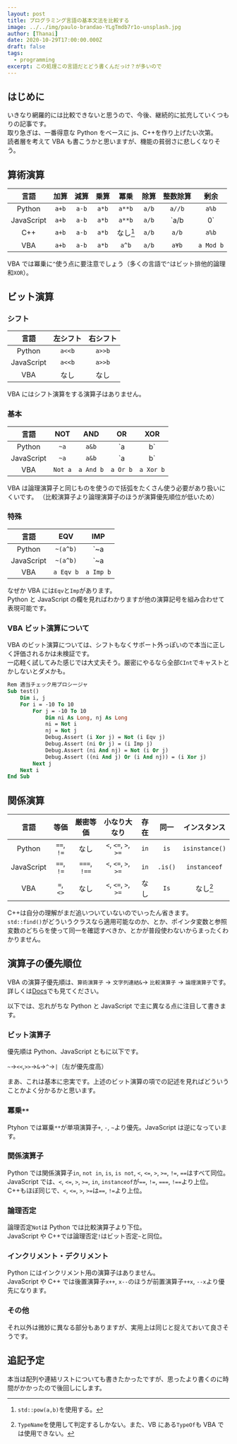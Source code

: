 ```yaml
---
layout: post
title: プログラミング言語の基本文法を比較する
image: ../../img/paulo-brandao-YLgTmdb7r1o-unsplash.jpg
author: [Thanai]
date: 2020-10-29T17:00:00.000Z
draft: false
tags:
  - programming
excerpt: この処理この言語だとどう書くんだっけ？が多いので
---
```


## はじめに

いきなり網羅的には比較できないと思うので、今後、継続的に拡充していくつもりの記事です。  
取り急ぎは、一番得意な Python をベースに js、C++を作り上げたい次第。  
読者層を考えて VBA も書こうかと思いますが、機能の貧弱さに悲しくなりそう。

## 算術演算

|    言語    | 加算  | 減算  | 乗算  |   冪乗   | 除算  | 整数除算 |   剰余    |
| :--------: | :---: | :---: | :---: | :------: | :---: | :------: | :-------: |
|   Python   | `a+b` | `a-b` | `a*b` |  `a**b`  | `a/b` |  `a//b`  |   `a%b`   |
| JavaScript | `a+b` | `a-b` | `a*b` |  `a**b`  | `a/b` | `a/b|0`  |   `a%b`   |
|    C++     | `a+b` | `a-b` | `a*b` | なし[^1] | `a/b` |  `a/b`   |   `a%b`   |
|    VBA     | `a+b` | `a-b` | `a*b` |  `a^b`   | `a/b` |  `a¥b`   | `a Mod b` |

[^1]: `std::pow(a,b)`を使用する。

VBA では冪乗に`^`使う点に要注意でしょう（多くの言語で`^`はビット排他的論理和`XOR`）。

## ビット演算

### シフト

|    言語    | 左シフト | 右シフト |
| :--------: | :------: | :------: |
|   Python   |  `a<<b`  |  `a>>b`  |
| JavaScript |  `a<<b`  |  `a>>b`  |
|    VBA     |   なし   |   なし   |

VBA にはシフト演算をする演算子はありません。

### 基本

|    言語    |   NOT   |    AND    |    OR    |    XOR    |
| :--------: | :-----: | :-------: | :------: | :-------: |
|   Python   |  `~a`   |   `a&b`   |  `a|b`   |   `a^b`   |
| JavaScript |  `~a`   |   `a&b`   |  `a|b`   |   `a^b`   |
|    VBA     | `Not a` | `a And b` | `a Or b` | `a Xor b` |

VBA は論理演算子と同じものを使うので括弧をたくさん使う必要があり扱いにくいです。
（比較演算子より論理演算子のほうが演算優先順位が低いため）

### 特殊

|    言語    |    EQV    |    IMP    |
| :--------: | :-------: | :-------: |
|   Python   | `~(a^b)`  |  `~a|b`   |
| JavaScript | `~(a^b)`  |  `~a|b`   |
|    VBA     | `a Eqv b` | `a Imp b` |

なぜか VBA には`Eqv`と`Imp`があります。  
Python と JavaScript の欄を見ればわかりますが他の演算記号を組み合わせて表現可能です。

### VBA ビット演算について

VBA のビット演算については、シフトもなくサポート外っぽいので本当に正しく評価されるかは未検証です。  
一応軽く試してみた感じでは大丈夫そう。厳密にやるなら全部`CInt`でキャストとかしないとダメかも。

```vb
Rem 適当チェック用プロシージャ
Sub test()
    Dim i, j
    For i = -10 To 10
        For j = -10 To 10
            Dim ni As Long, nj As Long
            ni = Not i
            nj = Not j
            Debug.Assert (i Xor j) = Not (i Eqv j)
            Debug.Assert (ni Or j) = (i Imp j)
            Debug.Assert (ni And nj) = Not (i Or j)
            Debug.Assert ((ni And j) Or (i And nj)) = (i Xor j)
        Next j
    Next i
End Sub
```

## 関係演算

|    言語    |    等価    |   厳密等価   |     小なり大なり     | 存在 |  同一   |  インスタンス  |
| :--------: | :--------: | :----------: | :------------------: | :--: | :-----: | :------------: |
|   Python   | `==`, `!=` |     なし     | `<`, `<=`, `>`, `>=` | `in` |  `is`   | `isinstance()` |
| JavaScript | `==`, `!=` | `===`, `!==` | `<`, `<=`, `>`, `>=` | `in` | `.is()` |  `instanceof`  |
|    VBA     | `=`, `<>`  |     なし     | `<`, `<=`, `>`, `>=` | なし |  `Is`   |    なし[^2]    |

C++は自分の理解がまだ追いついていないのでいったん省きます。  
`std::find()`がどういうクラスなら適用可能なのか、とか、ポインタ変数と参照変数のどちらを使って同一を確認すべきか、とかが普段使わないからまったくわかりません。

[^2]: `TypeName`を使用して判定するしかない。また、VB にある`TypeOf`も VBA では使用できない。

## 演算子の優先順位

VBA の演算子優先順は、`算術演算子` → `文字列連結&`→ `比較演算子` → `論理演算子`です。  
詳しくは[Docs](https://docs.microsoft.com/ja-jp/office/vba/language/reference/user-interface-help/operator-precedence)でも見てください。

以下では、忘れがちな Python と JavaScript で主に異なる点に注目して書きます。

### ビット演算子

優先順は Python、JavaScript ともに以下です。

`~`→`<<`,`>>`→`&`→`^`→`|`（左が優先度高）

まあ、これは基本に忠実です。上述のビット演算の項での記述を見ればどういうことかよく分かるかと思います。

### 冪乗`**`

Ptyhon では冪乗`**`が単項演算子`+`, `-`, `~`より優先。JavaScript は逆になっています。

### 関係演算子

Python では関係演算子`in`, `not in`, `is`, `is not`, `<`, `<=`, `>`, `>=`, `!=`, `==`はすべて同位。  
JavaScript では、`<`, `<=`, `>`, `>=`, `in`, `instanceof`が`==`, `!=`, `===`, `!==`より上位。
C++もほぼ同じで、`<`, `<=`, `>`, `>=`は`==`, `!=`より上位。

### 論理否定

論理否定`Not`は Python では比較演算子より下位。  
JavaScript や C++では論理否定`!`はビット否定`~`と同位。

### インクリメント・デクリメント

Python にはインクリメント用の演算子はありません。  
JavaScript や C++ では後置演算子`x++`, `x--`のほうが前置演算子`++x`, `--x`より優先になります。

### その他

それ以外は微妙に異なる部分もありますが、実用上は同じと捉えておいて良さそうです。

## 追記予定

本当は配列や連結リストについても書きたかったですが、思ったより書くのに時間がかかったので後回しにします。
